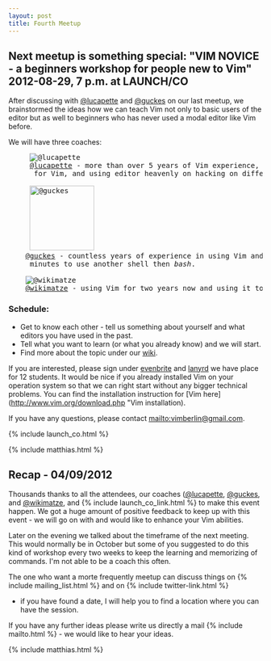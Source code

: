 ```yaml
---
layout: post
title: Fourth Meetup
---
```


## Next meetup is something special: "VIM NOVICE - a beginners workshop for people new to Vim" 2012-08-29, 7 p.m. at LAUNCH/CO

After discussing with [@lucapette](https://twitter.com/lucapette) and [@guckes](https://twitter.com/guckes) on our last meetup, we
brainstormed the ideas how we can teach Vim not only to basic users of the editor but as well to beginners who has never used a
modal editor like Vim before.


We will have three coaches:
<pre>
     <img src="https://si0.twimg.com/profile_images/2025658674/io_reasonably_small.png" alt="@lucapette" title="@lucapette"/>
     <a href="https://twitter.com/lucapette">@lucapette</a> - more than over 5 years of Vim experience, has written a bunch plugins
      for Vim, and using editor heavenly on hacking on different Rails projects.

     <img width="128" height="128" src="https://si0.twimg.com/profile_images/1084424199/sven_guckes.silhouette.red_border.200x200.jpg" alt="@guckes" title="@guckes" />
    <a href="https://twitter.com/guckes">@guckes</a> - countless years of experience in using Vim and he can convince you in two
     minutes to use another shell then <i>bash</i>.

    <img src="https://si0.twimg.com/profile_images/2202486572/twitter_reasonably_small.png" alt="@wikimatze" title="@wikimatze"/>
    <a href="https://twitter.com/wikimatze">@wikimatze</a> - using Vim for two years now and using it to write a book about <a href="https://padrinorb.com">Padrino</a>.
</pre>


### Schedule:

- Get to know each other - tell us something about yourself and what editors you have used in the past.
- Tell what you want to learn (or what you already know) and we will start.
- Find more about the topic under our [wiki](https://github.com/vimberlin/vimberlin.de/wiki/vimberlin-workshop-for-newbies "wiki").

If you are interested, please sign under [evenbrite](http://vimberlin-eorg.eventbrite.com/ "eventbrite") and [lanyrd](http://lanyrd.com/2012/vimberlin-2-august/ "lanyrd") we have place for 12 students. It would be nice if you already installed Vim on your operation system so that we can right start without any bigger technical problems. You can find the installation instruction for [Vim here](http://www.vim.org/download.php "Vim installation).

If you have any questions, please contact <mailto:vimberlin@gmail.com>.

{% include launch_co.html %}

{% include matthias.html %}


## Recap - 04/09/2012

Thousands thanks to all the attendees, our coaches ([@lucapette](https://twitter.com/lucapette), [@guckes](https://twitter.com/guckes),
and [@wikimatze](https://twitter.com/wikimatze), and {% include launch_co_link.html %} to make this event happen. We got a
huge amount of positive feedback to keep up with this event - we will go on with and would like to enhance your Vim abilities.

Later on the evening we talked about the timeframe of the next meeting. This would normally be in October but some of you
suggested to do this kind of workshop every two weeks to keep the learning and memorizing of commands. I'm not able to be a coach
this often.

The one who want a morte frequently meetup can discuss things on {% include mailing_list.html %} and on {% include twitter-link.html %}
- if you have found a date, I will help you to find a location where you can have the session.

If you have any further ideas please write us directly a mail {% include mailto.html %} - we would like to hear your ideas.

{% include matthias.html %}

